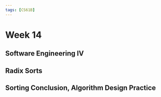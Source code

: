 ```yaml
---
tags: [CS61B]
---
```

# Week 14

## Software Engineering IV

## Radix Sorts

## Sorting Conclusion, Algorithm Design Practice